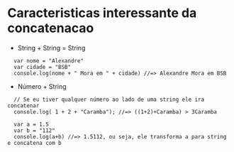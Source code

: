 # Caracteristicas interessante da concatenacao

* String + String = String
```
  var nome = "Alexandre"
  var cidade = "BSB"
  console.log(nome + " Mora em " + cidade) //=> Alexandre Mora em BSB
```

* Número + String
```
  // Se eu tiver qualquer número ao lado de uma string ele ira concatenar
  console.log( 1 + 2 + "Caramba"); //=> ((1+2)+Caramba) > 3Caramba
  
  var a = 1.5
  var b = "112"
  console.log(a+b) //=> 1.5112, ou seja, ele transforma a para string e concatena com b
  
```
